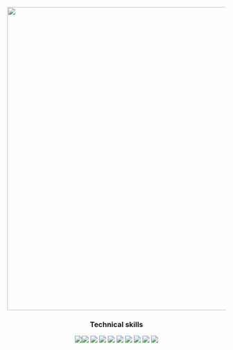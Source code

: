 <p align="center">
  <img src = "https://github.com/Joel252/Joel252/blob/main/banner.gif" width = "700px">
  
  <h3 align="center">Technical skills</h3>
  
  <p align="center">
    <img src = "https://img.shields.io/badge/-Python-3776ab?logo=Python&logoColor=fff"><img src = "https://img.shields.io/badge/-Java-f80000?logo=Oracle&logoColor=fff">
    <img src = "https://img.shields.io/badge/-Html5-e34f26?logo=html5&logoColor=fff">
    <img src = "https://img.shields.io/badge/-Css3-1572b6?logo=css3&logoColor=fff"> 
    <img src = "https://img.shields.io/badge/-JavaScript-f7df1e?logo=JavaScript&logoColor=fff">
    <img src = "https://img.shields.io/badge/-MySQL-4479a1?logo=MySQL&logoColor=fff">
    <img src = "https://img.shields.io/badge/-Git-f05032?logo=Git&logoColor=fff">
    <img src = "https://img.shields.io/badge/-Sass-cc6699?logo=Sass&logoColor=fff">
    <img src = "https://img.shields.io/badge/-TypeScript-3178c6?logo=TypeScript&logoColor=fff">
    <img src = "https://img.shields.io/badge/-Figma-f24e1e?logo=Figma&logoColor=fff">
  </p>
</p>
